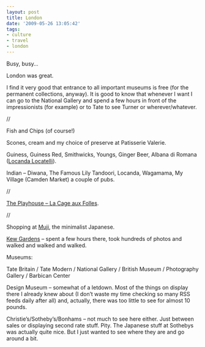 ```yaml
---
layout: post
title: London
date: '2009-05-26 13:05:42'
tags:
- culture
- travel
- london
---
```



Busy, busy…

London was great.

I find it very good that entrance to all important museums is free (for the permanent collections, anyway). It is good to know that whenever I want I can go to the National Gallery and spend a few hours in front of the impressionists (for example) or to Tate to see Turner or wherever/whatever.

//

Fish and Chips (of course!)

Scones, cream and my choice of preserve at Patisserie Valerie.

Guiness, Guiness Red, Smithwicks, Youngs, Ginger Beer, Albana di Romana ([Locanda Locatelli](http://www.locandalocatelli.com/web/home.aspx)).

Indian – Diwana, The Famous Lily Tandoori, Locanda, Wagamama, My Village (Camden Market) a couple of pubs.

//

[The Playhouse – La Cage aux Folles](http://www.independent.co.uk/arts-entertainment/theatre-dance/reviews/la-cage-aux-folles-playhouse-theatre-london-986200.html).

//

Shopping at [Muji](http://www.muji.com/), the minimalist Japanese.

[Kew Gardens](http://www.kew.org/) – spent a few hours there, took hundreds of photos and walked and walked and walked.

Museums:

Tate Britain / Tate Modern / National Gallery / British Museum / Photography Gallery / Barbican Center

Design Museum – somewhat of a letdown. Most of the things on display there I already knew about (I don’t waste my time checking so many RSS feeds daily after all) and, actually, there was too little to see for almost 10 pounds.

Christie’s/Sotheby’s/Bonhams – not much to see here either. Just between sales or displaying second rate stuff. Pity. The Japanese stuff at Sothebys was actually quite nice. But I just wanted to see where they are and go around a bit. 